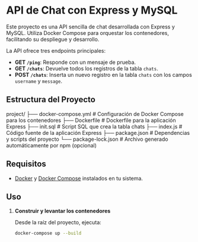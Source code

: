 # API de Chat con Express y MySQL

Este proyecto es una API sencilla de chat desarrollada con Express y MySQL. Utiliza Docker Compose para orquestar los contenedores, facilitando su despliegue y desarrollo.

La API ofrece tres endpoints principales:

- **GET `/ping`**: Responde con un mensaje de prueba.
- **GET `/chats`**: Devuelve todos los registros de la tabla `chats`.
- **POST `/chats`**: Inserta un nuevo registro en la tabla `chats` con los campos `username` y `message`.

## Estructura del Proyecto

project/ ├── docker-compose.yml # Configuración de Docker Compose para los contenedores ├── Dockerfile # Dockerfile para la aplicación Express ├── init.sql # Script SQL que crea la tabla chats ├── index.js # Código fuente de la aplicación Express ├── package.json # Dependencias y scripts del proyecto └── package-lock.json # Archivo generado automáticamente por npm (opcional)

## Requisitos

- [Docker](https://www.docker.com/) y [Docker Compose](https://docs.docker.com/compose/) instalados en tu sistema.

## Uso

1. **Construir y levantar los contenedores**

   Desde la raíz del proyecto, ejecuta:

   ```bash
   docker-compose up --build

